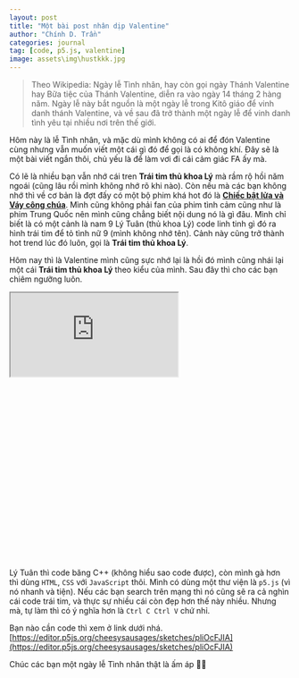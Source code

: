```yaml
---
layout: post
title: "Một bài post nhân dịp Valentine"
author: "Chính D. Trần"
categories: journal
tag: [code, p5.js, valentine]
image: assets\img\hustkkk.jpg
---
```

> Theo Wikipedia: Ngày lễ Tình nhân, hay còn gọi ngày Thánh Valentine hay Bữa tiệc của Thánh Valentine, diễn ra vào ngày 14 tháng 2 hàng năm. Ngày lễ này bắt nguồn là một ngày lễ trong Kitô giáo để vinh danh thánh Valentine, và về sau đã trở thành một ngày lễ để vinh danh tình yêu tại nhiều nơi trên thế giới.

Hôm này là lễ Tình nhân, và mặc dù mình không có ai để đón Valentine cùng nhưng vẫn muốn viết một cái gì đó để gọi là có không khí. Đây sẽ là một bài viết ngắn thôi, chủ yếu là để làm vơi đi cái cảm giác FA ấy mà.

Có lẽ là nhiều bạn vẫn nhớ cái tren **Trái tim thủ khoa Lý** mà rầm rộ hồi năm ngoái (cũng lâu rồi mình không nhớ rõ khi nào). Còn nếu mà các bạn không nhớ thì về cơ bản là đợt đấy có một bộ phim khá hot đó là **[Chiếc bật lửa và Váy công chúa](https://www.netflix.com/vn/title/81666107)**. Mình cũng không phải fan của phim tình cảm cũng như là phim Trung Quốc nên mình cũng chẳng biết nội dung nó là gì đâu. Mình chỉ biết là có một cảnh là nam 9 Lý Tuân (thủ khoa Lý) code linh tinh gì đó ra hình trái tim để tỏ tình nữ 9 (mình không nhớ tên). Cảnh này cũng trở thành hot trend lúc đó luôn, gọi là **Trái tim thủ khoa Lý**.

Hôm nay thì là Valentine mình cũng sực nhớ lại là hồi đó mình cũng nhái lại một cái **Trái tim thủ khoa Lý** theo kiểu của mình. Sau đây thì cho các bạn chiêm ngưỡng luôn.

<div id="traitimthukhoaly" style="height: 30rem; width: 60%; max-height: 70%; min-width: 30rem;">
<iframe src="https://editor.p5js.org/cheesysausages/full/pliOcFJIA"></iframe>
</div>

Lý Tuân thì code băng C++ (không hiểu sao code được), còn mình gà hơn thì dùng `HTML`, `CSS` với `JavaScript` thôi. Mình có dùng một thư viện là `p5.js` (vì nó nhanh và tiện). Nếu các bạn search trên mạng thì nó cũng sẽ ra cả nghìn cái code trái tim, và thực sự nhiều cái còn đẹp hơn thế này nhiều. Nhưng mà, tự làm thì có ý nghĩa hơn là `Ctrl C Ctrl V` chứ nhỉ.

Bạn nào cần code thì xem ở link dưới nhá.  [https://editor.p5js.org/cheesysausages/sketches/pliOcFJIA](https://editor.p5js.org/cheesysausages/sketches/pliOcFJIA)

Chúc các bạn một ngày lễ Tình nhân thật là ấm áp 🥰🥰

